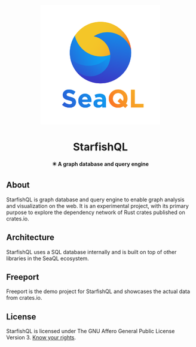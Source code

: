 <div align="center">

  <img src="docs/SeaQL logo.png" width="320"/>

  <h1>StarfishQL</h1>

  <p>
    <strong>✴️ A graph database and query engine</strong>
  </p>

</div>

## About

StarfishQL is graph database and query engine to enable graph analysis and visualization on the web. It is an experimental project, with its primary purpose to explore the dependency network of Rust crates published on crates.io.

## Architecture

StarfishQL uses a SQL database internally and is built on top of other libraries in the SeaQL ecosystem.

## Freeport

Freeport is the demo project for StarfishQL and showcases the actual data from crates.io.

## License

StarfishQL is licensed under The GNU Affero General Public License Version 3. [Know your rights](https://medium.com/swlh/understanding-the-agpl-the-most-misunderstood-license-86fd1fe91275).